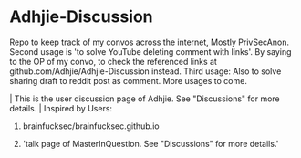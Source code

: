 # Adhjie-Discussion
Repo to keep track of my convos across the internet, Mostly PrivSecAnon.
Second usage is 'to solve YouTube deleting comment with links'. By saying to the OP of my convo, to check the referenced links at github.com/Adhjie/Adhjie-Discussion instead.
Third usage: Also to solve sharing draft to reddit post as comment.
More usages to come.

|
	This is the user discussion page of Adhjie.
	See "Discussions" for more details.
|
Inspired by Users:
1. brainfucksec/brainfucksec.github.io

2. 'talk page of MasterInQuestion.
   See "Discussions" for more details.'

